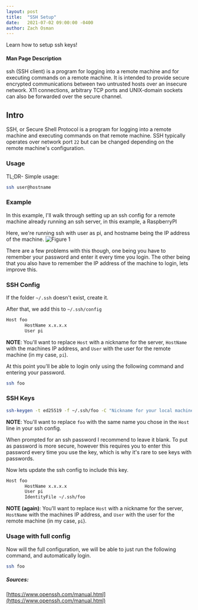 ```yaml
---
layout: post
title:  "SSH Setup"
date:   2021-07-02 09:00:00 -0400
author: Zach Osman
---
```

Learn how to setup ssh keys!

#### Man Page Description
ssh (SSH client) is a program for logging into a remote machine and for executing commands on a remote machine.  It is intended
to provide secure encrypted communications between two untrusted hosts over an insecure network.  X11 connections, arbitrary TCP
ports and UNIX-domain sockets can also be forwarded over the secure channel.


## Intro
SSH, or Secure Shell Protocol is a program for logging into a remote machine and executing commands on that remote machine. SSH typically operates over network port `22` but can be changed depending on the remote machine's configuration.


### Usage

TL;DR- Simple usage:
```bash
ssh user@hostname
```


### Example
In this example, I'll walk through setting up an ssh config for a remote machine already running an ssh server, in this example, a RaspberryPI 

Here, we're running ssh with user as pi, and hostname being the IP address of the machine.
![Figure 1]({{site.baseurl}}/assets/2021-07-02-ssh/fig1.png)

There are a few problems with this though, one being you have to remember your password and enter it every time you login. The other being that you also have to remember the IP address of the machine to login, lets improve this.


### SSH Config

If the folder `~/.ssh` doesn't exist, create it.

After that, we add this to `~/.ssh/config`



```bash
Host foo 
       HostName x.x.x.x 
       User pi
```

**NOTE**: You'll want to replace `Host` with a nickname for the server, `HostName` with the machines IP address, and `User` with the user for the remote machine (in my case, `pi`).

At this point you'll be able to login only using the following command and entering your password.

```bash
ssh foo
```


### SSH Keys


```bash
ssh-keygen -t ed25519 -f ~/.ssh/foo -C "Nickname for your local machine"
```

**NOTE**: You'll want to replace `foo` with the same name you chose in the `Host` line in your ssh config.

When prompted for an ssh password I recommend to leave it blank. To put as password is more secure, however this requires you to enter this password every time you use the key, which is why it's rare to see keys with passwords. 


Now lets update the ssh config to include this key.

```bash
Host foo
       HostName x.x.x.x
       User pi
       IdentityFile ~/.ssh/foo
```

**NOTE (again)**: You'll want to replace `Host` with a nickname for the server, `HostName` with the machines IP address, and `User` with the user for the remote machine (in my case, `pi`).


### Usage with full config

Now will the full configuration, we will be able to just run the following command, and automatically login.

```bash
ssh foo
```



##### Sources:
[https://www.openssh.com/manual.html](https://www.openssh.com/manual.html)